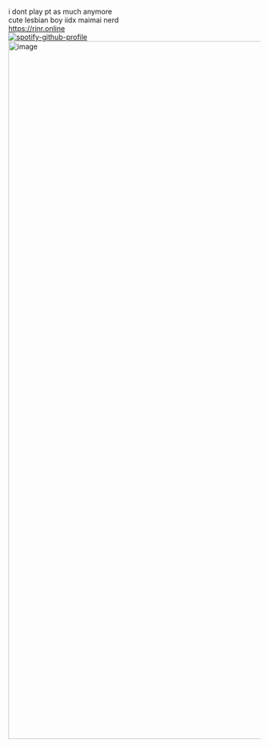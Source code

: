 i dont play pt as much anymore
<br>cute lesbian boy iidx maimai nerd
<br>https://rinr.online
<br>[![spotify-github-profile](https://spotify-github-profile.kittinanx.com/api/view?uid=04ky8vr4q89qstdzpbkjrmd18&cover_image=true&theme=natemoo-re&show_offline=true&background_color=121212&interchange=true&bar_color=53b14f&bar_color_cover=false)](https://github.com/kittinan/spotify-github-profile)
<img width="2048" height="1396" alt="image" src="https://github.com/user-attachments/assets/1b32981a-ee3a-49ad-a903-efe8b1401597" />

